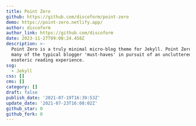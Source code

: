 ```yaml
---
title: Point Zero
github: https://github.com/discoform/point-zero
demo: https://point-zero.netlify.app/
author: discoform
author_link: https://github.com/discoform
date: 2023-11-27T09:08:24.458Z
description: >-
  Point Zero is a truly minimal micro-blog theme for Jekyll. Point Zero eschews
  many of the typical blogger 'must-haves' in pursuit of an uncluttered and
  esoteric reading experience.
ssg:
  - Jekyll
css: []
cms: []
category: []
draft: false
publish_date: '2021-07-19T16:39:53Z'
update_date: '2021-07-23T16:08:02Z'
github_star: 0
github_fork: 0
---
```

